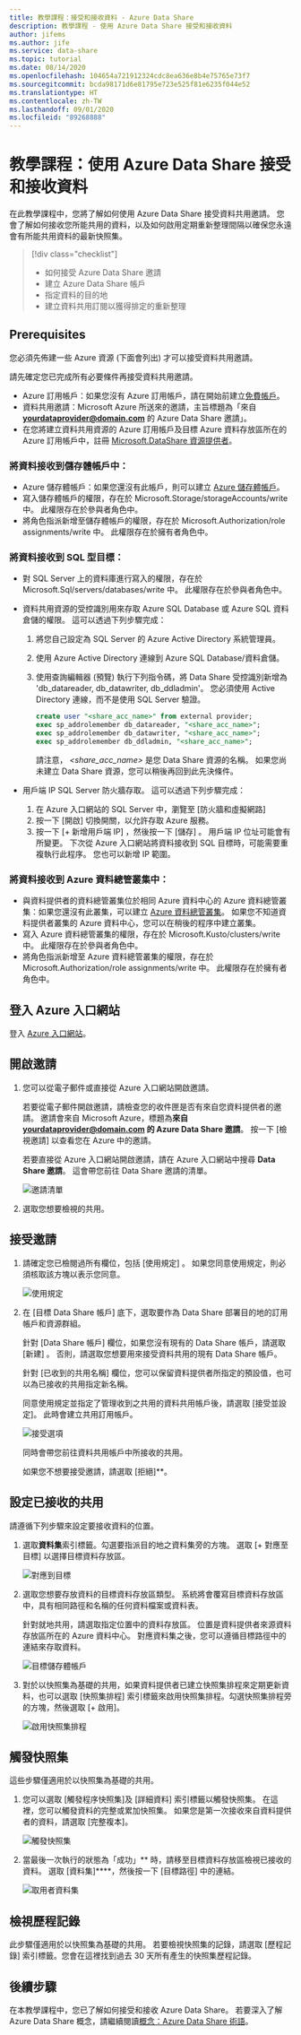 ```yaml
---
title: 教學課程：接受和接收資料 - Azure Data Share
description: 教學課程 - 使用 Azure Data Share 接受和接收資料
author: jifems
ms.author: jife
ms.service: data-share
ms.topic: tutorial
ms.date: 08/14/2020
ms.openlocfilehash: 104654a721912324cdc8ea636e8b4e75765e73f7
ms.sourcegitcommit: bcda98171d6e81795e723e525f81e6235f044e52
ms.translationtype: HT
ms.contentlocale: zh-TW
ms.lasthandoff: 09/01/2020
ms.locfileid: "89268888"
---
```

# <a name="tutorial-accept-and-receive-data-using-azure-data-share"></a>教學課程：使用 Azure Data Share 接受和接收資料  

在此教學課程中，您將了解如何使用 Azure Data Share 接受資料共用邀請。 您會了解如何接收您所能共用的資料，以及如何啟用定期重新整理間隔以確保您永遠會有所能共用資料的最新快照集。 

> [!div class="checklist"]
> * 如何接受 Azure Data Share 邀請
> * 建立 Azure Data Share 帳戶
> * 指定資料的目的地
> * 建立資料共用訂閱以獲得排定的重新整理

## <a name="prerequisites"></a>Prerequisites
您必須先佈建一些 Azure 資源 (下面會列出) 才可以接受資料共用邀請。 

請先確定您已完成所有必要條件再接受資料共用邀請。 

* Azure 訂用帳戶：如果您沒有 Azure 訂用帳戶，請在開始前建立[免費帳戶](https://azure.microsoft.com/free/)。
* 資料共用邀請：Microsoft Azure 所送來的邀請，主旨標題為「來自 **<yourdataprovider@domain.com>** 的 Azure Data Share 邀請」。
* 在您將建立資料共用資源的 Azure 訂用帳戶及目標 Azure 資料存放區所在的 Azure 訂用帳戶中，註冊 [Microsoft.DataShare 資源提供者](concepts-roles-permissions.md#resource-provider-registration)。

### <a name="receive-data-into-a-storage-account"></a>將資料接收到儲存體帳戶中： 

* Azure 儲存體帳戶：如果您還沒有此帳戶，則可以建立 [Azure 儲存體帳戶](https://docs.microsoft.com/azure/storage/common/storage-quickstart-create-account)。 
* 寫入儲存體帳戶的權限，存在於 Microsoft.Storage/storageAccounts/write  中。 此權限存在於參與者角色中。 
* 將角色指派新增至儲存體帳戶的權限，存在於 Microsoft.Authorization/role assignments/write  中。 此權限存在於擁有者角色中。  

### <a name="receive-data-into-a-sql-based-target"></a>將資料接收到 SQL 型目標：

* 對 SQL Server 上的資料庫進行寫入的權限，存在於 Microsoft.Sql/servers/databases/write  中。 此權限存在於參與者角色中。 
* 資料共用資源的受控識別用來存取 Azure SQL Database 或 Azure SQL 資料倉儲的權限。 這可以透過下列步驟完成： 
    1. 將您自己設定為 SQL Server 的 Azure Active Directory 系統管理員。
    1. 使用 Azure Active Directory 連線到 Azure SQL Database/資料倉儲。
    1. 使用查詢編輯器 (預覽) 執行下列指令碼，將 Data Share 受控識別新增為 'db_datareader, db_datawriter, db_ddladmin'。 您必須使用 Active Directory 連線，而不是使用 SQL Server 驗證。 

        ```sql
        create user "<share_acc_name>" from external provider; 
        exec sp_addrolemember db_datareader, "<share_acc_name>"; 
        exec sp_addrolemember db_datawriter, "<share_acc_name>"; 
        exec sp_addrolemember db_ddladmin, "<share_acc_name>";
        ```      
        請注意， *<share_acc_name>* 是您 Data Share 資源的名稱。 如果您尚未建立 Data Share 資源，您可以稍後再回到此先決條件。         

* 用戶端 IP SQL Server 防火牆存取。 這可以透過下列步驟完成： 
    1. 在 Azure 入口網站的 SQL Server 中，瀏覽至 [防火牆和虛擬網路] 
    1. 按一下 [開啟]  切換開關，以允許存取 Azure 服務。
    1. 按一下 [+ 新增用戶端 IP]  ，然後按一下 [儲存]  。 用戶端 IP 位址可能會有所變更。 下次從 Azure 入口網站將資料接收到 SQL 目標時，可能需要重複執行此程序。 您也可以新增 IP 範圍。 


### <a name="receive-data-into-an-azure-data-explorer-cluster"></a>將資料接收到 Azure 資料總管叢集中： 

* 與資料提供者的資料總管叢集位於相同 Azure 資料中心的 Azure 資料總管叢集：如果您還沒有此叢集，可以建立 [Azure 資料總管叢集](https://docs.microsoft.com/azure/data-explorer/create-cluster-database-portal)。 如果您不知道資料提供者叢集的 Azure 資料中心，您可以在稍後的程序中建立叢集。
* 寫入 Azure 資料總管叢集的權限，存在於 Microsoft.Kusto/clusters/write  中。 此權限存在於參與者角色中。 
* 將角色指派新增至 Azure 資料總管叢集的權限，存在於 Microsoft.Authorization/role assignments/write  中。 此權限存在於擁有者角色中。 

## <a name="sign-in-to-the-azure-portal"></a>登入 Azure 入口網站

登入 [Azure 入口網站](https://portal.azure.com/)。

## <a name="open-invitation"></a>開啟邀請

1. 您可以從電子郵件或直接從 Azure 入口網站開啟邀請。 

   若要從電子郵件開啟邀請，請檢查您的收件匣是否有來自您資料提供者的邀請。 邀請會來自 Microsoft Azure，標題為**來自 <yourdataprovider@domain.com> 的 Azure Data Share 邀請**。 按一下 [檢視邀請]  以查看您在 Azure 中的邀請。 

   若要直接從 Azure 入口網站開啟邀請，請在 Azure 入口網站中搜尋 **Data Share 邀請**。 這會帶您前往 Data Share 邀請的清單。

   ![邀請清單](./media/invitations.png "邀請清單") 

1. 選取您想要檢視的共用。 

## <a name="accept-invitation"></a>接受邀請
1. 請確定您已檢閱過所有欄位，包括 [使用規定]  。 如果您同意使用規定，則必須核取該方塊以表示您同意。 

   ![使用規定](./media/terms-of-use.png "使用規定") 

1. 在 [目標 Data Share 帳戶]  底下，選取要作為 Data Share 部署目的地的訂用帳戶和資源群組。 

   針對 [Data Share 帳戶]  欄位，如果您沒有現有的 Data Share 帳戶，請選取 [新建]  。 否則，請選取您想要用來接受資料共用的現有 Data Share 帳戶。 

   針對 [已收到的共用名稱]  欄位，您可以保留資料提供者所指定的預設值，也可以為已接收的共用指定新名稱。 

   同意使用規定並指定了管理收到之共用的資料共用帳戶後，請選取 [接受並設定]。 此時會建立共用訂用帳戶。 

   ![接受選項](./media/accept-options.png "接受選項") 

   同時會帶您前往資料共用帳戶中所接收的共用。 

   如果您不想要接受邀請，請選取 [拒絕]**。 

## <a name="configure-received-share"></a>設定已接收的共用
請遵循下列步驟來設定要接收資料的位置。

1. 選取**資料集**索引標籤。勾選要指派目的地之資料集旁的方塊。 選取 [+ 對應至目標] 以選擇目標資料存放區。 

   ![對應到目標](./media/dataset-map-target.png "對應到目標") 

1. 選取您想要存放資料的目標資料存放區類型。 系統將會覆寫目標資料存放區中，具有相同路徑和名稱的任何資料檔案或資料表。 

   針對就地共用，請選取指定位置中的資料存放區。 位置是資料提供者來源資料存放區所在的 Azure 資料中心。 對應資料集之後，您可以遵循目標路徑中的連結來存取資料。

   ![目標儲存體帳戶](./media/dataset-map-target-sql.png "目標儲存體") 

1. 對於以快照集為基礎的共用，如果資料提供者已建立快照集排程來定期更新資料，也可以選取 [快照集排程] 索引標籤來啟用快照集排程。勾選快照集排程旁的方塊，然後選取 [+ 啟用]。

   ![啟用快照集排程](./media/enable-snapshot-schedule.png "啟用快照集排程")

## <a name="trigger-a-snapshot"></a>觸發快照集
這些步驟僅適用於以快照集為基礎的共用。

1. 您可以選取 [觸發程序快照集]及 [詳細資料] 索引標籤以觸發快照集。 在這裡，您可以觸發資料的完整或累加快照集。 如果您是第一次接收來自資料提供者的資料，請選取 [完整複本]。 

   ![觸發快照集](./media/trigger-snapshot.png "觸發快照集") 

1. 當最後一次執行的狀態為「成功」** 時，請移至目標資料存放區檢視已接收的資料。 選取 [資料集]****，然後按一下 [目標路徑] 中的連結。 

   ![取用者資料集](./media/consumer-datasets.png "取用者資料集對應") 

## <a name="view-history"></a>檢視歷程記錄
此步驟僅適用於以快照集為基礎的共用。 若要檢視快照集的記錄，請選取 [歷程記錄] 索引標籤。您會在這裡找到過去 30 天所有產生的快照集歷程記錄。 

## <a name="next-steps"></a>後續步驟
在本教學課程中，您已了解如何接受和接收 Azure Data Share。 若要深入了解 Azure Data Share 概念，請繼續閱讀[概念：Azure Data Share 術語](terminology.md)。